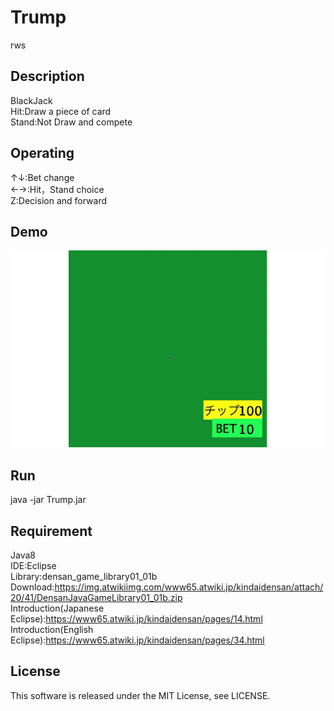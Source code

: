 # Trump
rws
## Description
BlackJack  
Hit:Draw a piece of card  
Stand:Not Draw and compete
## Operating
↑↓:Bet change  
←→:Hit，Stand choice  
Z:Decision and forward  

## Demo
<!-- ![Trump](demo/Trump.gif) -->
<img src="demo/Trump.gif" width="640px">

## Run
java -jar Trump.jar

## Requirement
Java8  
IDE:Eclipse  
Library:densan_game_library01_01b  
Download:https://img.atwikiimg.com/www65.atwiki.jp/kindaidensan/attach/20/41/DensanJavaGameLibrary01_01b.zip  
Introduction(Japanese Eclipse):https://www65.atwiki.jp/kindaidensan/pages/14.html  
Introduction(English Eclipse):https://www65.atwiki.jp/kindaidensan/pages/34.html

## License
This software is released under the MIT License, see LICENSE.
